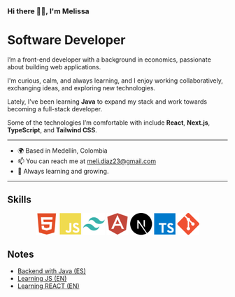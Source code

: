 ### Hi there 👋🏼, I'm Melissa

# Software Developer

I’m a front-end developer with a background in economics, passionate about building web applications.

I'm curious, calm, and always learning, and I enjoy working collaboratively, exchanging ideas, and exploring new technologies.

Lately, I’ve been learning **Java** to expand my stack and work towards becoming a full-stack developer.

Some of the technologies I’m comfortable with include **React**, **Next.js**, **TypeScript**, and **Tailwind CSS**.

---

- 🌍 Based in Medellín, Colombia
- 📫 You can reach me at meli.diaz23@gmail.com
- 🌱 Always learning and growing.

---

## Skills

<p align="center">
  <a href="https://www.w3.org/standards/webdesign/htmlcss"><img src="https://raw.githubusercontent.com/melodiaz23/melodiaz23/5e83d7eef15d517bcf46cebe2a6c8f3ed02a257d/icons/html5-colored.svg" alt="HTML" width="50" height="50"/></a>
  <a href="https://www.javascript.com/"><img src="https://raw.githubusercontent.com/melodiaz23/melodiaz23/5e83d7eef15d517bcf46cebe2a6c8f3ed02a257d/icons/javascript-colored.svg" alt="JavaScript" width="50" height="50"/></a>
  <a href="https://tailwindcss.com/"><img src="https://raw.githubusercontent.com/melodiaz23/melodiaz23/5e83d7eef15d517bcf46cebe2a6c8f3ed02a257d/icons/tailwindcss-colored.svg" alt="Tailwind CSS" width="50" height="50"/></a>
  <a href="https://angular.io/"><img src="https://raw.githubusercontent.com/melodiaz23/melodiaz23/5e83d7eef15d517bcf46cebe2a6c8f3ed02a257d/icons/angularjs-colored.svg" alt="Angular" width="50" height="50"/></a>
  <a href="https://nextjs.org/"><img src="https://raw.githubusercontent.com/melodiaz23/melodiaz23/5e83d7eef15d517bcf46cebe2a6c8f3ed02a257d/icons/nextjs-colored.svg" alt="Next.js" width="50" height="50"/></a>
  <a href="https://www.typescriptlang.org/"><img src="https://raw.githubusercontent.com/melodiaz23/melodiaz23/5e83d7eef15d517bcf46cebe2a6c8f3ed02a257d/icons/typescript-colored.svg" alt="TypeScript" width="50" height="50"/></a>
  <a href="https://git-scm.com/"><img src="https://raw.githubusercontent.com/melodiaz23/melodiaz23/5e83d7eef15d517bcf46cebe2a6c8f3ed02a257d/icons/git-colored.svg" alt="Git" width="50" height="50"/></a>
</p>

## Notes

- [Backend with Java (ES)](https://github.com/melodiaz23/notas-backend-con-java)
- [Learning JS (EN)](https://github.com/melodiaz23/learning-js)
- [Learning REACT (EN)](https://github.com/melodiaz23/learning-react)

